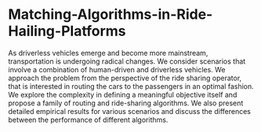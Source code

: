 # Matching-Algorithms-in-Ride-Hailing-Platforms
As driverless vehicles emerge and become more mainstream, transportation is undergoing radical changes. We consider scenarios that involve a combination of human-driven and driverless vehicles. We approach the problem from the perspective of the ride sharing operator, that is interested in routing the cars to the passengers in an optimal fashion. We explore the complexity in defining a meaningful objective itself and propose a family of routing and ride-sharing algorithms. We also present detailed empirical results for various scenarios and discuss the differences between the performance of different algorithms.
